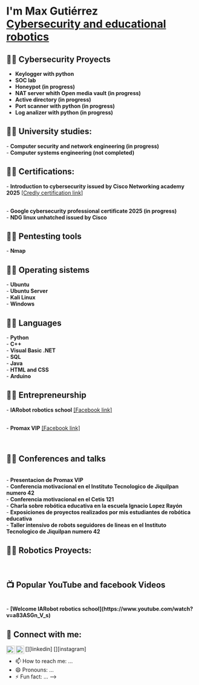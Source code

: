 <h1>I'm Max Gutiérrez <br/><a href="https://github.com/joshmadakor1">Cybersecurity and educational robotics</a>

<h2>👨‍💻 Cybersecurity Proyects</h2>

 - <b>Keylogger with python</b><br>
 - <b>SOC lab</b><br>
 - <b>Honeypot (in progress)</b><br>
 - <b>NAT server whith Open media vault (in progress)</b><br>
 - <b>Active directory (in progress)</b><br>
 - <b>Port scanner with python (in progress)</b><br>
 - <b>Log analizer with python (in progress)</b><br>

 <h2>👨‍💻 University studies:</h2>
 - <b>Computer security and network engineering (in progress)</b><br>
 - <b>Computer systems engineering (not completed)</b><br>

 <h2>👨‍💻 Certifications:</h2>
 - <b>Introduction to cybersecurity issued by Cisco Networking academy 2025</b> <a href="https://credly.com/badges/b62f6e58-04f1-495e-9ac6-950479816516"> [Credly certification link]</a><p><br>
 - <b>Google cybersecurity professional certificate 2025 (in progress)</b><br>
 - <b>NDG linux unhatched issued by Cisco </b><br>

 <h2>👨‍💻 Pentesting tools</h2>
 - <b>Nmap</b><br>

  <h2>👨‍💻 Operating sistems</h2>
 - <b>Ubuntu</b><br>
 - <b>Ubuntu Server</b><br>
 - <b>Kali Linux</b><br>
 - <b>Windows</b><br>
 
 <h2>👨‍💻 Languages</h2>
 - <b>Python</b><br>
 - <b>C++</b><br>
 - <b>Visual Basic .NET</b><br>
 - <b>SQL</b><br>
 - <b>Java</b><br>
 - <b>HTML and CSS</b><br>
 - <b>Arduino</b><br>

<h2>👨‍💻 Entrepreneurship</h2>
 - <b>IARobot robotics school</b> <a href="https://credly.com/badges/b62f6e58-04f1-495e-9ac6-950479816516"> [Facebook link]</a><p><br>
 - <b>Promax VIP</b> <a href="https://credly.com/badges/b62f6e58-04f1-495e-9ac6-950479816516"> [Facebook link]</a><p><br>

<h2>👨‍💻 Conferences and talks</h2><br>
- <b>Presentacion de Promax VIP</b><br>
- <b>Conferencia motivacional en el Instituto Tecnologico de Jiquilpan numero 42</b><br>
- <b>Conferencia motivacional en el Cetis 121</b><br>
- <b>Charla sobre robótica educativa en la escuela Ignacio Lopez Rayón</b><br>
- <b>Exposiciones de proyectos realizados por mis estudiantes de robótica educativa</b><br>
- <b>Taller intensivo de robots seguidores de lineas en el Instituto Tecnologico de Jiquilpan numero 42</b><br>

<h2>👨‍💻 Robotics Proyects:</h2><br>


<h2>📺 Popular YouTube and facebook Videos</h2><br>
- <b>[Welcome IARobot robotics school](https://www.youtube.com/watch?v=a83ASGn_V_s)</b><br>

<h2> 🤳 Connect with me:</h2>

[<img align="left" alt="JoshMadakor | LinkedIn" width="22px" src="https://cdn.jsdelivr.net/npm/simple-icons@v3/icons/linkedin.svg" />][linkedin]
[<img align="left" alt="JoshMadakor | Instagram" width="22px" src="https://cdn.jsdelivr.net/npm/simple-icons@v3/icons/instagram.svg" />][instagram]


- 📫 How to reach me: ...
- 😄 Pronouns: ...
- ⚡ Fun fact: ...
-->
